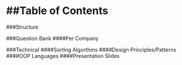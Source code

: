 ##Table of Contents
=======
###Structure

###Question Bank
####Per Company

###Technical
####Sorting Algorthms
####Design Principles/Patterns
####OOP Languages
####Presentation Slides
